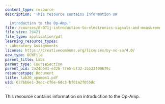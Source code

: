 ```yaml
---
content_type: resource
description: 'This resource contains information on

  introduction to the Op-Amp.'
file: /courses/6-071j-introduction-to-electronics-signals-and-measurement-spring-2006/627bb6e13edccf6e6dc3bf01a2f05bdc_lab20_opamps1.pdf
file_size: 29421
file_type: application/pdf
learning_resource_types:
- Laboratory Assignments
license: https://creativecommons.org/licenses/by-nc-sa/4.0/
ocw_type: OCWFile
parent_title: Labs
parent_type: CourseSection
parent_uid: 2a24b641-e32b-77e5-bf32-2bb33f09679c
resourcetype: Document
title: lab20_opamps1.pdf
uid: 627bb6e1-3edc-cf6e-6dc3-bf01a2f05bdc
---
```

This resource contains information on
introduction to the Op-Amp.